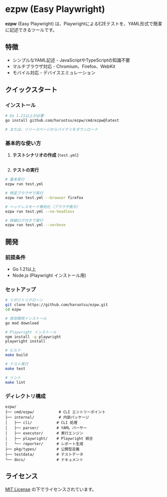 # ezpw (Easy Playwright)
**ezpw** (Easy Playwright) は、PlaywrightによるE2Eテストを、YAML形式で簡潔に記述できるツールです。

## 特徴

- シンプルなYAML記述 - JavaScriptやTypeScriptの知識不要
- マルチブラウザ対応 - Chromium、Firefox、WebKit
- モバイル対応 - デバイスエミュレーション

## クイックスタート

### インストール

```bash
# Go 1.21以上が必要
go install github.com/haruotsu/ezpw/cmd/ezpw@latest

# または、リリースページからバイナリをダウンロード
```

### 基本的な使い方

1. **テストシナリオの作成** (`test.yml`)

```yaml

```

2. **テストの実行**

```bash
# 基本実行
ezpw run test.yml

# 特定ブラウザで実行
ezpw run test.yml --browser firefox

# ヘッドレスモード無効化（ブラウザ表示）
ezpw run test.yml --no-headless

# 詳細ログ付きで実行
ezpw run test.yml --verbose
```

## 開発

### 前提条件

- Go 1.21以上
- Node.js (Playwright インストール用)

### セットアップ

```bash
# リポジトリクローン
git clone https://github.com/haruotsu/ezpw.git
cd ezpw

# 依存関係インストール
go mod download

# Playwright インストール
npm install -g playwright
playwright install

# ビルド
make build

# テスト実行
make test

# リント
make lint
```

### ディレクトリ構成

```
ezpw/
├── cmd/ezpw/           # CLI エントリーポイント
├── internal/           # 内部パッケージ
│   ├── cli/           # CLI 処理
│   ├── parser/        # YAML パーサー
│   ├── executor/      # 実行エンジン
│   ├── playwright/    # Playwright 統合
│   └── reporter/      # レポート生成
├── pkg/types/         # 公開型定義
├── testdata/          # テストデータ
└── docs/              # ドキュメント
```

## ライセンス

[MIT License](LICENSE) の下でライセンスされています。
